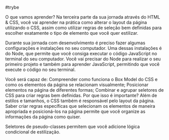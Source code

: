 #trybe

O que vamos aprender?
Na terceira parte da sua jornada através do HTML & CSS, você vai aprender na prática como alterar o layout da página utilizando o CSS, assim como utilizar regras de seleção bem definidas para escolher exatamente o tipo de elemento que você quer estilizar.

Durante sua jornada com desenvolvimento é preciso fazer algumas configurações e instalações no seu computador. Uma dessas instalações é do Node, que permite que você consiga executar o código JavaScript no terminal do seu computador. Você vai precisar do Node para realizar o seu primeiro projeto e também para aprender JavaScript, permitindo que você execute o código no seu terminal.

Você será capaz de:
Compreender como funciona o Box Model do CSS e como os elementos da página se relacionam visualmente;
Posicionar elementos na página de diferentes formas;
Combinar e agrupar seletores de CSS para criar regras bem definidas.
Por que isso é importante?
Além de estilos e tamanhos, o CSS também é responsável pelo layout da página. Saber criar regras específicas que selecionam os elementos de maneira apropriada e posicioná-los na página permite que você organize as informações da página como quiser.

Seletores de pseudo-classes permitem que você adicione lógica condicional de estilização.